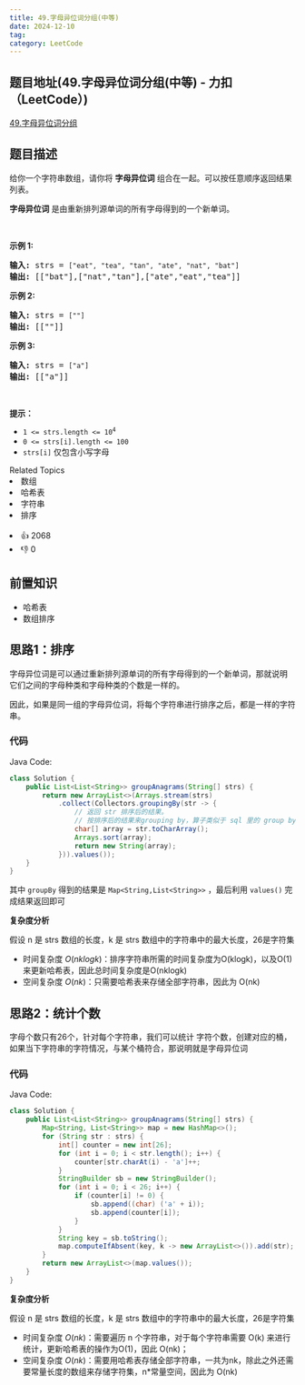 ```yaml
---
title: 49.字母异位词分组(中等)
date: 2024-12-10
tag:
category: LeetCode
---
```


## 题目地址(49.字母异位词分组(中等) - 力扣（LeetCode）)

[49.字母异位词分组](https://leetcode.cn/problems/group-anagrams/?envType=study-plan-v2&envId=top-100-liked)

## 题目描述

<p>给你一个字符串数组，请你将 <strong>字母异位词</strong> 组合在一起。可以按任意顺序返回结果列表。</p>

<p><strong>字母异位词</strong> 是由重新排列源单词的所有字母得到的一个新单词。</p>

<p>&nbsp;</p>

<p><strong>示例 1:</strong></p>

<pre>
<strong>输入:</strong> strs = <span><code>["eat", "tea", "tan", "ate", "nat", "bat"]</code></span>
<strong>输出: </strong>[["bat"],["nat","tan"],["ate","eat","tea"]]</pre>

<p><strong>示例 2:</strong></p>

<pre>
<strong>输入:</strong> strs = <span><code>[""]</code></span>
<strong>输出: </strong>[[""]]
</pre>

<p><strong>示例 3:</strong></p>

<pre>
<strong>输入:</strong> strs = <span><code>["a"]</code></span>
<strong>输出: </strong>[["a"]]</pre>

<p>&nbsp;</p>

<p><strong>提示：</strong></p>

<ul> 
 <li><code>1 &lt;= strs.length &lt;= 10<sup>4</sup></code></li> 
 <li><code>0 &lt;= strs[i].length &lt;= 100</code></li> 
 <li><code>strs[i]</code>&nbsp;仅包含小写字母</li> 
</ul>

<div><div>Related Topics</div><div><li>数组</li><li>哈希表</li><li>字符串</li><li>排序</li></div></div><br><div><li>👍 2068</li><li>👎 0</li></div>

## 前置知识

- 哈希表
- 数组排序

## 思路1：排序

字母异位词是可以通过重新排列源单词的所有字母得到的一个新单词，那就说明 它们之间的字母种类和字母种类的个数是一样的。

因此，如果是同一组的字母异位词，将每个字符串进行排序之后，都是一样的字符串。

### 代码
Java Code:

```java
class Solution {
    public List<List<String>> groupAnagrams(String[] strs) {
        return new ArrayList<>(Arrays.stream(strs)
            .collect(Collectors.groupingBy(str -> {
                // 返回 str 排序后的结果。
                // 按排序后的结果来grouping by，算子类似于 sql 里的 group by。
                char[] array = str.toCharArray();
                Arrays.sort(array);
                return new String(array);
            })).values());
    }
}
```
其中 `groupBy` 得到的结果是 `Map<String,List<String>>` ，最后利用 `values()` 完成结果返回即可

**复杂度分析**

假设 n 是 strs 数组的长度，k 是 strs 数组中的字符串中的最大长度，26是字符集

- 时间复杂度 $O(nklogk)$：排序字符串所需的时间复杂度为O(klogk)，以及O(1)来更新哈希表，因此总时间复杂度是O(nklogk)
- 空间复杂度 $O(nk)$：只需要哈希表来存储全部字符串，因此为 O(nk)

## 思路2：统计个数

字母个数只有26个，针对每个字符串，我们可以统计 字符个数，创建对应的桶，如果当下字符串的字符情况，与某个桶符合，那说明就是字母异位词

### 代码
Java Code:

```java
class Solution {
    public List<List<String>> groupAnagrams(String[] strs) {
        Map<String, List<String>> map = new HashMap<>();
        for (String str : strs) {
            int[] counter = new int[26];
            for (int i = 0; i < str.length(); i++) {
                counter[str.charAt(i) - 'a']++;
            }
            StringBuilder sb = new StringBuilder();
            for (int i = 0; i < 26; i++) {
                if (counter[i] != 0) {
                    sb.append((char) ('a' + i));
                    sb.append(counter[i]);
                }
            }
            String key = sb.toString();
            map.computeIfAbsent(key, k -> new ArrayList<>()).add(str);
        }
        return new ArrayList<>(map.values());
    }
}
```
**复杂度分析**

假设 n 是 strs 数组的长度，k 是 strs 数组中的字符串中的最大长度，26是字符集

- 时间复杂度 $O(nk)$：需要遍历 n 个字符串，对于每个字符串需要 O(k) 来进行统计，更新哈希表的操作为O(1)，因此 O(nk)；
- 空间复杂度 $O(nk)$：需要用哈希表存储全部字符串，一共为nk，除此之外还需要常量长度的数组来存储字符集，n\*常量空间，因此为 O(nk)